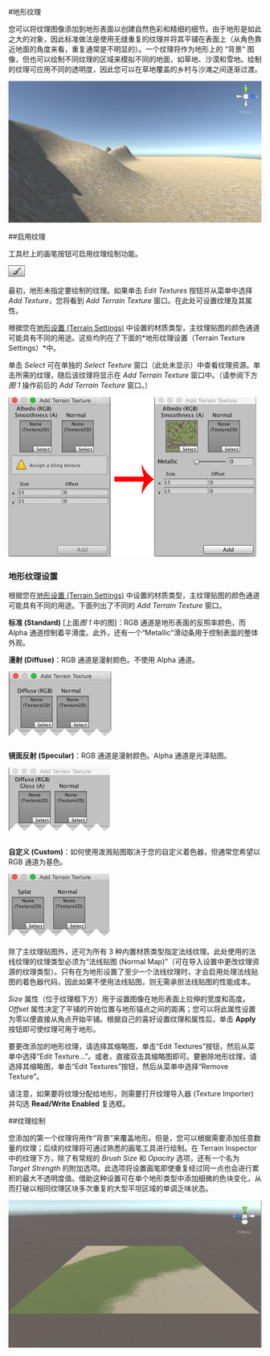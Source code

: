 #地形纹理

您可以将纹理图像添加到地形表面以创建自然色彩和精细的细节。由于地形是如此之大的对象，因此标准做法是使用无缝重复的纹理并将其平铺在表面上（从角色靠近地面的角度来看，重复通常是不明显的）。一个纹理将作为地形上的 “背景” 图像，但也可以绘制不同纹理的区域来模拟不同的地面，如草地、沙漠和雪地。绘制的纹理可应用不同的透明度，因此您可以在草地覆盖的乡村与沙滩之间逐渐过渡。

![带有沙地纹理的沙丘地形](../uploads/Main/TerrainTexSandDunes.jpg)

##启用纹理

工具栏上的画笔按钮可启用纹理绘制功能。

![](../uploads/Main/TerrainTexPaintTool.png) 

最初，地形未指定要绘制的纹理。如果单击 _Edit Textures_ 按钮并从菜单中选择 _Add Texture_，您将看到 _Add Terrain Texture_ 窗口。在此处可设置纹理及其属性。

根据您在[地形设置 (Terrain Settings)](terrain-OtherSettings.html) 中设置的材质类型，主纹理贴图的颜色通道可能具有不同的用途。这些均列在了下面的*地形纹理设置（Terrain Texture Settings）*中。

单击 _Select_ 可在单独的 _Select Texture_ 窗口（此处未显示）中查看纹理资源。单击所需的纹理，随后该纹理将显示在 _Add Terrain Texture_ 窗口中。（请参阅下方*图 1* 操作前后的 _Add Terrain Texture_ 窗口。）

![图 1：单击 Add Terrain Texture 窗口中的 _Select_，然后从 Select Texture 窗口（此处未显示）中选择纹理资源：随后将显示该资源，并可将其添加到地形](../uploads/Main/TerrainAddTexWindowStandard.png)

### 地形纹理设置

根据您在[地形设置 (Terrain Settings)](terrain-OtherSettings.html) 中设置的材质类型，主纹理贴图的颜色通道可能具有不同的用途。下面列出了不同的 _Add Terrain Texture_ 窗口。

**标准 (Standard)** [上面*图 1* 中的图]：RGB 通道是地形表面的反照率颜色，而 Alpha 通道控制着平滑度。此外，还有一个“Metallic”滑动条用于控制表面的整体外观。

**漫射 (Diffuse)**：RGB 通道是漫射颜色。不使用 Alpha 通道。

![Add Texture 窗口（漫射）](../uploads/Main/TerrainAddTexWindowDiffuse.png)

**镜面反射 (Specular)**：RGB 通道是漫射颜色。Alpha 通道是光泽贴图。

![Add Texture 窗口（镜面反射）](../uploads/Main/TerrainAddTexWindowSpecular.png)


**自定义 (Custom)**：如何使用泼溅贴图取决于您的自定义着色器，但通常您希望以 RGB 通道为基色。

![Add Texture 窗口（自定义）](../uploads/Main/TerrainAddTexWindowSplat2.png)

除了主纹理贴图外，还可为所有 3 种内置材质类型指定法线纹理。此处使用的法线纹理的纹理类型必须为“法线贴图 (Normal Map)”（可在导入设置中更改纹理资源的纹理类型）。只有在为地形设置了至少一个法线纹理时，才会启用处理法线贴图的着色器代码，因此如果不使用法线贴图，则无需承担法线贴图的性能成本。

_Size_ 属性（位于纹理框下方）用于设置图像在地形表面上拉伸的宽度和高度。_Offset_ 属性决定了平铺的开始位置与地形锚点之间的距离；您可以将此属性设置为零以便直接从角点开始平铺。根据自己的喜好设置纹理和属性后，单击 __Apply__ 按钮即可使纹理可用于地形。

要更改添加的地形纹理，请选择其缩略图，单击“Edit Textures”按钮，然后从菜单中选择“Edit Texture...”。或者，直接双击其缩略图即可。要删除地形纹理，请选择其缩略图，单击“Edit Textures”按钮，然后从菜单中选择“Remove Texture”。

请注意，如果要将纹理分配给地形，则需要打开纹理导入器 (Texture Importer) 并勾选 __Read/Write Enabled__ 复选框。

##纹理绘制

您添加的第一个纹理将用作“背景”来覆盖地形。但是，您可以根据需要添加任意数量的纹理；后续的纹理将可通过熟悉的画笔工具进行绘制。在 Terrain Inspector 中的纹理下方，除了有常规的 _Brush Size_ 和 _Opacity_ 选项，还有一个名为 _Target Strength_ 的附加选项。此选项将设置画笔即使重复经过同一点也会进行累积的最大不透明度值。借助这种设置可在单个地形类型中添加细微的色块变化，从而打破以相同纹理区块多次重复的大型平坦区域的单调乏味状态。

![在角落绘制了泥污纹理的草地地形](../uploads/Main/TerrainTexCorners.jpg)
